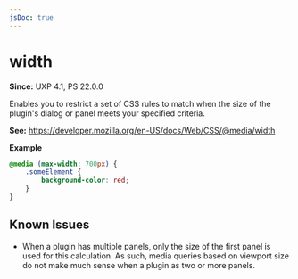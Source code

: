 ```yaml
---
jsDoc: true
---
```

# width

**Since:** UXP 4.1, PS 22.0.0

Enables you to restrict a set of CSS rules to match when the size of the plugin's dialog or panel meets your specified criteria.

**See:** https://developer.mozilla.org/en-US/docs/Web/CSS/@media/width

**Example**

```css
@media (max-width: 700px) {
    .someElement {
        background-color: red;
    }
}
```

## Known Issues

* When a plugin has multiple panels, only the size of the first panel is used for this calculation. As such, media queries based on viewport size do not make much sense when a plugin as two or more panels.